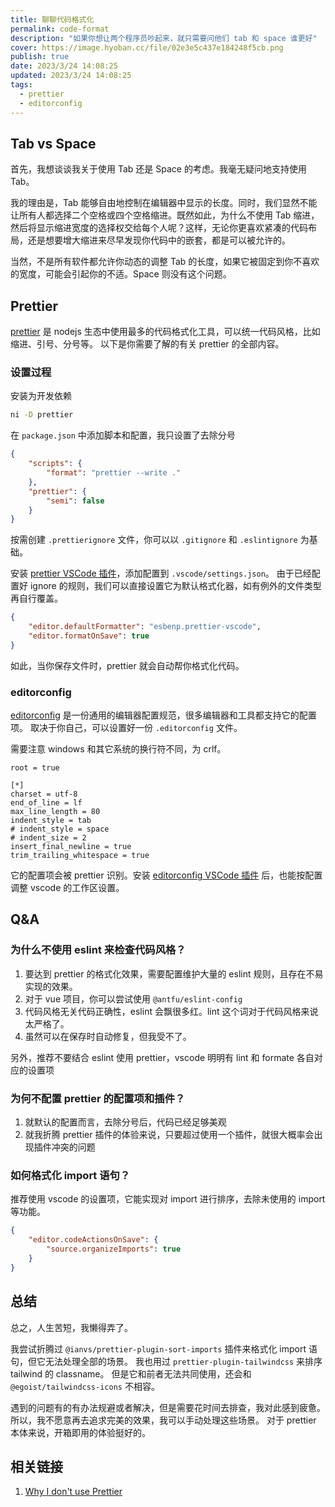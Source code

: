 ```yaml
---
title: 聊聊代码格式化
permalink: code-format
description: "如果你想让两个程序员吵起来，就只需要问他们 tab 和 space 谁更好"
cover: https://image.hyoban.cc/file/02e3e5c437e184248f5cb.png
publish: true
date: 2023/3/24 14:08:25
updated: 2023/3/24 14:08:25
tags:
  - prettier
  - editorconfig
---
```


## Tab vs Space

首先，我想谈谈我关于使用 Tab 还是 Space 的考虑。我毫无疑问地支持使用 Tab。

我的理由是，Tab 能够自由地控制在编辑器中显示的长度。同时，我们显然不能让所有人都选择二个空格或四个空格缩进。既然如此，为什么不使用 Tab 缩进，然后将显示缩进宽度的选择权交给每个人呢？这样，无论你更喜欢紧凑的代码布局，还是想要增大缩进来尽早发现你代码中的嵌套，都是可以被允许的。

当然，不是所有软件都允许你动态的调整 Tab 的长度，如果它被固定到你不喜欢的宽度，可能会引起你的不适。Space 则没有这个问题。

## Prettier

[prettier](https://prettier.io) 是 nodejs 生态中使用最多的代码格式化工具，可以统一代码风格，比如缩进、引号、分号等。 以下是你需要了解的有关 prettier 的全部内容。

### 设置过程

安装为开发依赖

```bash
ni -D prettier
```

在 `package.json` 中添加脚本和配置，我只设置了去除分号

```json
{
	"scripts": {
		"format": "prettier --write ."
	},
	"prettier": {
		"semi": false
	}
}
```

按需创建 `.prettierignore` 文件，你可以以 `.gitignore` 和 `.eslintignore` 为基础。

安装 [prettier VSCode 插件](https://marketplace.visualstudio.com/items?itemName=esbenp.prettier-vscode)，添加配置到 `.vscode/settings.json`。 由于已经配置好 ignore 的规则，我们可以直接设置它为默认格式化器，如有例外的文件类型再自行覆盖。

```json
{
	"editor.defaultFormatter": "esbenp.prettier-vscode",
	"editor.formatOnSave": true
}
```

如此，当你保存文件时，prettier 就会自动帮你格式化代码。

### editorconfig

[editorconfig](https://editorconfig.org) 是一份通用的编辑器配置规范，很多编辑器和工具都支持它的配置项。 取决于你自己，可以设置好一份 `.editorconfig` 文件。

需要注意 windows 和其它系统的换行符不同，为 crlf。

```
root = true

[*]
charset = utf-8
end_of_line = lf
max_line_length = 80
indent_style = tab
# indent_style = space
# indent_size = 2
insert_final_newline = true
trim_trailing_whitespace = true
```

它的配置项会被 prettier 识别。安装 [editorconfig VSCode 插件](https://marketplace.visualstudio.com/items?itemName=EditorConfig.EditorConfig) 后，也能按配置调整 vscode 的工作区设置。

## Q&A

### 为什么不使用 eslint 来检查代码风格？

1. 要达到 prettier 的格式化效果，需要配置维护大量的 eslint 规则，且存在不易实现的效果。
2. 对于 vue 项目，你可以尝试使用 `@antfu/eslint-config`
3. 代码风格无关代码正确性，eslint 会飘很多红。lint 这个词对于代码风格来说太严格了。
4. 虽然可以在保存时自动修复，但我受不了。

另外，推荐不要结合 eslint 使用 prettier，vscode 明明有 lint 和 formate 各自对应的设置项

### 为何不配置 prettier 的配置项和插件？

1. 就默认的配置而言，去除分号后，代码已经足够美观
2. 就我折腾 prettier 插件的体验来说，只要超过使用一个插件，就很大概率会出现插件冲突的问题

### 如何格式化 import 语句？

推荐使用 vscode 的设置项，它能实现对 import 进行排序，去除未使用的 import 等功能。

```json
{
	"editor.codeActionsOnSave": {
		"source.organizeImports": true
	}
}
```

## 总结

总之，人生苦短，我懒得弄了。

我尝试折腾过 `@ianvs/prettier-plugin-sort-imports` 插件来格式化 import 语句，但它无法处理全部的场景。 我也用过 `prettier-plugin-tailwindcss` 来排序 tailwind 的 classname。 但是它和前者无法共同使用，还会和 `@egoist/tailwindcss-icons` 不相容。

遇到的问题有的有办法规避或者解决，但是需要花时间去排查，我对此感到疲惫。 所以，我不愿意再去追求完美的效果，我可以手动处理这些场景。 对于 prettier 本体来说，开箱即用的体验挺好的。

## 相关链接

1. [Why I don't use Prettier](https://antfu.me/posts/why-not-prettier)
